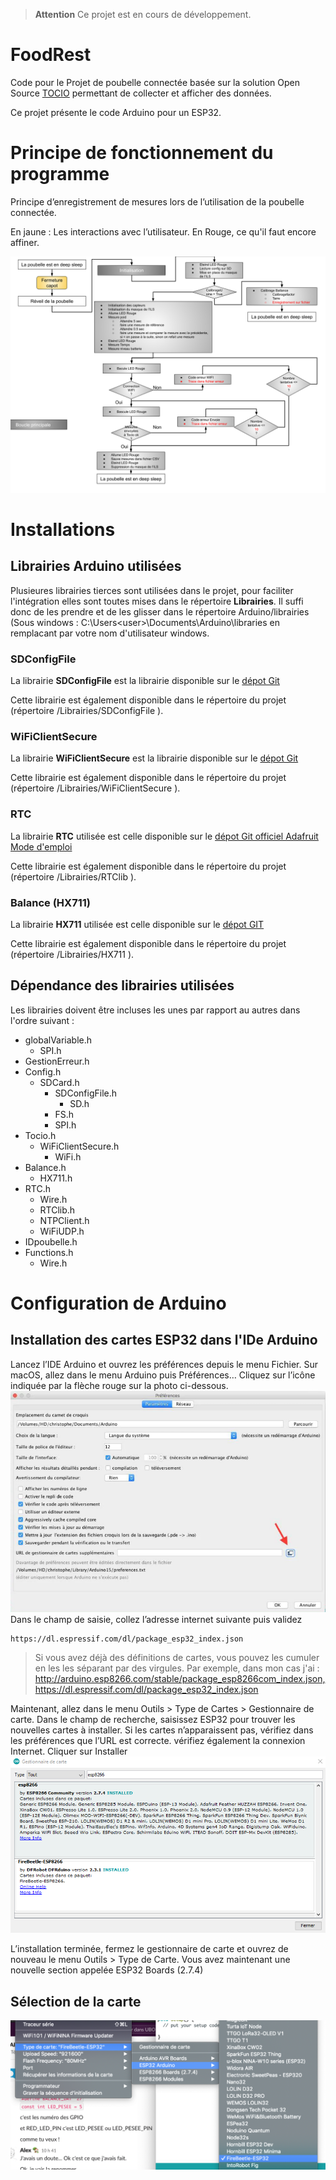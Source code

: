 > **Attention**
> Ce projet est en cours de développement.

# FoodRest
Code pour le Projet de poubelle connectée basée sur la solution Open Source [TOCIO](https://github.com/UBO-Open-factory/TOCIO-Back-office) permettant de collecter et afficher des données.

Ce projet présente le code Arduino pour un ESP32.

# Principe de fonctionnement du programme
Principe d’enregistrement de mesures lors de l’utilisation de la poubelle connectée.

En jaune : Les interactions avec l’utilisateur.
En Rouge, ce qu'il faut encore affiner.

![Algorythme](./Doc/Algorythme.png?raw=true "Algorythme")

# Installations
## Librairies Arduino utilisées
Plusieures librairies tierces sont utilisées dans le projet, pour faciliter l'intégration elles sont toutes mises 
dans le répertoire **Librairies**. 
Il suffi donc de les prendre et de les glisser dans le répertoire Arduino/librairies 
(Sous windows : C:\Users\<user>\Documents\Arduino\libraries en remplacant <user> par votre nom d'utilisateur windows.

### SDConfigFile
La librairie **SDConfigFile** est la librairie disponible sur le [dépot Git](https://github.com/bneedhamia/sdconfigfile)

Cette librairie est également disponible dans le répertoire du projet (répertoire /Librairies/SDConfigFile ).


### WiFiClientSecure
La librairie **WiFiClientSecure** est la librairie disponible sur le [dépot Git](https://github.com/espressif/arduino-esp32/tree/master/libraries/WiFiClientSecure)

Cette librairie est également disponible dans le répertoire du projet (répertoire /Librairies/WiFiClientSecure ).

### RTC
La librairie **RTC** utilisée est celle disponible sur le [dépot Git officiel Adafruit](https://github.com/adafruit/RTClib)
[Mode d'emploi](https://learn.adafruit.com/adafruit-pcf8523-real-time-clock?view=all)

Cette librairie est également disponible dans le répertoire du projet (répertoire /Librairies/RTClib ).

### Balance (HX711)
La librairie **HX711** utilisée est celle disponible sur le [dépot GIT](https://github.com/bogde/HX711)

Cette librairie est également disponible dans le répertoire du projet (répertoire /Librairies/HX711 ).

## Dépendance des librairies utilisées
Les librairies doivent être incluses les unes par rapport au autres dans l'ordre suivant :
* globalVariable.h
  * SPI.h
* GestionErreur.h
* Config.h
  * SDCard.h
	* SDConfigFile.h
		* SD.h
	* FS.h
	* SPI.h
* Tocio.h
  * WiFiClientSecure.h
    * WiFi.h
* Balance.h
  * HX711.h
* RTC.h
  * Wire.h
  * RTClib.h
  * NTPClient.h
  * WiFiUDP.h
* IDpoubelle.h
* Functions.h
  * Wire.h
  

# Configuration de Arduino
## Installation des cartes ESP32 dans l'IDe Arduino
Lancez l’IDE Arduino et ouvrez les préférences depuis le menu Fichier. Sur macOS, allez dans le menu Arduino puis Préférences… Cliquez sur l’icône indiquée par la flèche rouge sur la photo ci-dessous.
![Ajout de Carte Node MCU dans l'IDE](./Doc/Arduino_1.png?raw=true "IDE")
Dans le champ de saisie, collez l’adresse internet suivante puis validez
```
https://dl.espressif.com/dl/package_esp32_index.json
```
> Si vous avez déjà des définitions de cartes, vous pouvez les cumuler en les les séparant par des virgules.
> Par exemple, dans mon cas j'ai : http://arduino.esp8266.com/stable/package_esp8266com_index.json,https://dl.espressif.com/dl/package_esp32_index.json

Maintenant, allez dans le menu Outils > Type de Cartes > Gestionnaire de carte.
Dans le champ de recherche, saisissez ESP32 pour trouver les nouvelles cartes à installer. Si les cartes n’apparaissent pas, vérifiez dans les préférences que l’URL est correcte. vérifiez également la connexion Internet. Cliquer sur Installer
![Import de la carte Node MCU dans l'IDE](./Doc/Arduino_2.png?raw=true "Import")

L’installation terminée, fermez le gestionnaire de carte et ouvrez de nouveau le menu Outils > Type de Carte. 
Vous avez maintenant une nouvelle section appelée ESP32 Boards (2.7.4)

## Sélection de la carte 
![Utilisation de la carte Firebeetle dans Arduino](./Doc/Arduino_Conf_NodeMCU2.png?raw=true "Utilisation de la carte Firebeetle dans Arduino")
